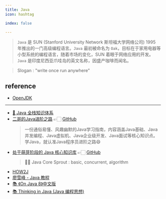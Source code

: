 ```yaml
---
title: Java
icon: hashtag

index: false

---
```


> `Java` 是 SUN (Stanford University Network 斯坦福大学网络公司) 1995 年推出的一门高级编程语言。`Java` 最初被命名为 `Oak`，目标在于家用电器等小型系统的编程语言，随着市场的变化，SUN 着眼于网络应用的开发。`Java` 是印度尼西亚爪哇岛的英文名称，因盛产咖啡而闻名。 

> Slogan : "write once run anywhere"

<!-- more -->

## reference

- [OpenJDK](https://github.com/openjdk)

------

- [💯 Java 全栈知识体系](https://pdai.tech)
- [二哥的Java进阶之路](https://javabetter.cn/) 👉🏻 [GitHub](https://github.com/itwanger/toBeBetterJavaer)
    > 一份通俗易懂、风趣幽默的Java学习指南，内容涵盖Java基础、Java并发编程、Java虚拟机、Java企业级开发、Java面试等核心知识点。学Java，就认准Java程序员进阶之路😄
- [处于萌芽阶段的 Java 核心知识库](https://crossoverjie.top/JCSprout) 👉🏻 [GitHub](https://github.com/crossoverJie/JCSprout)
    > 👨‍🎓 Java Core Sprout : basic, concurrent, algorithm
- [HOW2J](https://how2j.cn/)
- [廖雪峰 - Java 教程](https://www.liaoxuefeng.com/wiki/1252599548343744)
- [📚 《On Java 8》中文版](https://github.com/LingCoder/OnJava8)
- [📚 Thinking in Java (Java 编程思想)](https://github.com/quanke/think-in-java)

